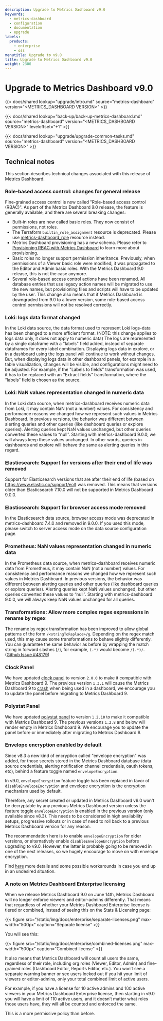 ```yaml
---
description: Upgrade to Metrics Dashboard v9.0
keywords:
  - metrics-dashboard
  - configuration
  - documentation
  - upgrade
labels:
  products:
    - enterprise
    - oss
menutitle: Upgrade to v9.0
title: Upgrade to Metrics Dashboard v9.0
weight: 2300
---
```


# Upgrade to Metrics Dashboard v9.0

{{< docs/shared lookup="upgrade/intro.md" source="metrics-dashboard" version="<METRICS_DASHBOARD VERSION>" >}}

{{< docs/shared lookup="back-up/back-up-metrics-dashboard.md" source="metrics-dashboard" version="<METRICS_DASHBOARD VERSION>" leveloffset="+1" >}}

{{< docs/shared lookup="upgrade/upgrade-common-tasks.md" source="metrics-dashboard" version="<METRICS_DASHBOARD VERSION>" >}}

## Technical notes

This section describes technical changes associated with this release of Metrics Dashboard.

### Role-based access control: changes for general release

Fine-grained access control is now called "Role-based access control (RBAC)". As part of the Metrics Dashboard 9.0 release, the feature is generally available, and there are several breaking changes:

- Built-in roles are now called basic roles. They now consist of permissions, not roles.
- The Terraform `builtin_role_assignment` resource is deprecated. Please use [metrics-dashboard_role](https://registry.terraform.io/providers/metrics-dashboard/metrics-dashboard/latest/docs/resources/role) resource instead.
- Metrics Dashboard provisioning has a new schema. Please refer to [Provisioning RBAC with Metrics Dashboard](/docs/metrics-dashboard/latest/administration/roles-and-permissions/access-control/rbac-metrics-dashboard-provisioning/) to learn more about provisioning.
- Basic roles no longer support permission inheritance. Previously, when permissions of a Viewer basic role were modified, it was propagated to the Editor and Admin basic roles. With the Metrics Dashboard 9.0 release, this is not the case anymore.
- Several role-based access control actions have been renamed. All database entries that use legacy action names will be migrated to use the new names, but provisioning files and scripts will have to be updated by the user. This change also means that if Metrics Dashboard is downgraded from 9.0 to a lower version, some role-based access control permissions will not be resolved correctly.

### Loki: logs data format changed

In the Loki data source, the data format used to represent Loki logs-data has been changed to a more efficient format. (NOTE: this change applies to logs data only, it does not apply to numeric data)
The logs are represented by a single dataframe with a "labels" field added, instead of separate dataframes for every label combination. Displaying logs data in explore, or in a dashboard using the logs panel will continue to work without changes. But, when displaying logs data in other dashboard panels, for example in a table visualization, changes will be visible, and configurations might need to be adjusted. For example, if the "Labels to fields" transformation was used, it has to be replaced with an “Extract fields” transformation, where the “labels” field is chosen as the source.

### Loki: NaN values representation changed in numeric data

In the Loki data source, when metrics-dashboard receives numeric data from Loki, it may contain NaN (not a number) values. For consistency and performance reasons we changed how we represent such values in Metrics Dashboard. In previous versions, the behavior was different between alerting queries and other queries (like dashboard queries or explore queries). Alerting queries kept NaN values unchanged, but other queries converted these values to “null”. Starting with metrics-dashboard 9.0.0, we will always keep these values unchanged. In other words, queries in dashboards and explore will behave the same as alerting queries in this regard.

### Elasticsearch: Support for versions after their end of life was removed

Support for Elasticsearch versions that are after their end of life (based on https://www.elastic.co/support/eol) was removed. This means that versions older than Elasticsearch 7.10.0 will not be supported in Metrics Dashboard 9.0.0.

### Elasticsearch: Support for browser access mode removed

In the Elasticsearch data source, browser access mode was deprecated in metrics-dashboard 7.4.0 and removed in 9.0.0. If you used this mode, please switch to server access mode on the data source configuration page.

### Prometheus: NaN values representation changed in numeric data

In the Prometheus data source, when metrics-dashboard receives numeric data from Prometheus, it may contain NaN (not a number) values. For consistency and performance reasons we changed how we represent such values in Metrics Dashboard. In previous versions, the behavior was different between alerting queries and other queries (like dashboard queries or explore queries). Alerting queries kept NaN values unchanged, but other queries converted these values to “null”. Starting with metrics-dashboard 9.0.0, we will always keep NaN values unchanged for all queries.

<!-- ### InfluxDB: Support for browser access mode removed (should this stay??)

In the InfluxDB data source, browser access mode was deprecated in metrics-dashboard 8.0.0 and we are removing this feature in 9.0.0. If you are using this mode, you need to [switch to server access mode](../../datasources/influxdb/##influxql-classic-influxdb-query) on the data source configuration page or you can do this via provisioning. -->

### Transformations: Allow more complex regex expressions in rename by regex

The rename by regex transformation has been improved to allow global patterns of the form `/<stringToReplace>/g`. Depending on the regex match used, this may cause some transformations to behave slightly differently. You can guarantee the same behavior as before by wrapping the match string in forward slashes (`/`), for example, `(.*)` would become `/(.*)/`. ([Github Issue #48179](https://github.com/metrics-dashboard/metrics-dashboard/pull/48179))

### Clock Panel

We have updated [clock panel](/metrics-dashboard/plugins/metrics-dashboard-clock-panel/) to version `2.0.0` to make it compatible with Metrics Dashboard 9. The previous version `1.3.1` will cause the Metrics Dashboard 9 to [crash](https://github.com/metrics-dashboard/clock-panel/issues/106) when being used in a dashboard, we encourage you to update the panel before migrating to Metrics Dashboard 9.

### Polystat Panel

We have updated [polystat panel](/metrics-dashboard/plugins/metrics-dashboard-polystat-panel/) to version `1.2.10` to make it compatible with Metrics Dashboard 9. The previous versions `1.2.8` and below will render empty in Metrics Dashboard 9. We encourage you to update the panel before or immediately after migrating to Metrics Dashboard 9.

### Envelope encryption enabled by default

Since v8.3 a new kind of encryption called "envelope encryption" was added, for those secrets stored in the Metrics Dashboard
database (data source credentials, alerting notification channel credentials, oauth tokens, etc), behind a feature
toggle named `envelopeEncryption`.

In v9.0, `envelopeEncryption` feature toggle has been replaced in favor of `disableEnvelopeEncryption` and envelope encryption is
the encryption mechanism used by default.

Therefore, any secret created or updated in Metrics Dashboard v9.0 won't be decryptable by any previous Metrics Dashboard version unless the
feature toggle `envelopeEncryption` is enabled in the previous version (only available since v8.3).
This needs to be considered in high availability setups, progressive rollouts or in case of need to roll back to a previous Metrics Dashboard version for any reason.

The recommendation here is to enable `envelopeEncryption` for older versions, or alternatively enable `disableEnvelopeEncryption`
before upgrading to v9.0. However, the latter is probably going to be removed in one of the next releases, so we hugely
encourage to move on with envelope encryption.

Find [here](../../setup-metrics-dashboard/configure-security/configure-database-encryption/) more details and some
possible workarounds in case you end up in an undesired situation.

### A note on Metrics Dashboard Enterprise licensing

When we release Metrics Dashboard 9.0 on June 14th, Metrics Dashboard will no longer enforce viewers and editor-admins differently. That means that regardless of whether your Metrics Dashboard Enterprise license is tiered or combined, instead of seeing this on the Stats & Licensing page:

{{< figure src="/static/img/docs/enterprise/separate-licenses.png" max-width="500px" caption="Separate license" >}}

You will see this:

{{< figure src="/static/img/docs/enterprise/combined-licenses.png" max-width="500px" caption="Combined license" >}}

It also means that Metrics Dashboard will count all users the same, regardless of their role, including org roles (Viewer, Editor, Admin) and fine-grained roles (Dashboard Editor, Reports Editor, etc.). You won’t see a separate warning banner or see users locked out if you hit your limit of viewers or editor-admins, only your total combined limit of active users.

For example, if you have a license for 10 active admins and 100 active viewers in your Metrics Dashboard Enterprise license, then starting in v9.0 you will have a limit of 110 active users, and it doesn’t matter what roles those users have, they will all be counted and enforced the same.

This is a more permissive policy than before.
